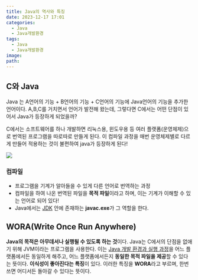 ```yaml
---
title: Java의 역사와 특징
date: 2023-12-17 17:01
categories:
  - Java
  - Java개발환경
tags:
  - Java
  - Java개발환경
image: 
path:
---
```


## C와 Java
Java 는 A언어의 기능 + B언어의 기능 + C언어의 기능에 Java언어의 기능을 추가한 언어이다. A,B,C를 거치면서 언어가 발전해 왔는데, 그렇다면 C에서는 어떤 단점이 있어서 Java가 등장하게 되었을까?

C에서는 소프트웨어를 하나 개발하면 리눅스용, 윈도우용 등 여러 플랫폼(운영체제)으로 번역된 프로그램을 따로따로 만들게 된다. 이 컴파일 과정을 매번 운영체제별로 다르게 만들어 적용하는 것이 불편하여 java가 등장하게 된다!

![](/assets/img/IMG/Java/개발-환경/Java역사.png)
### 컴파일
+ 프로그램을 기계가 알아들을 수 있게 다른 언어로 번역하는 과정
+ 컴파일을 하여 나온 번역된 파일을 **목적 파일**이라고 하며, 이는 기계가 이해할 수 있는 언어로 되어 있다!
+ Java에서는 [JDK](https://sonjh919.github.io/posts/JDK) 안에 존재하는 **javac.exe**가 그 역할을 한다.

## WORA(Write Once Run Anywhere)
**Java의 목적은 아무데서나 실행될 수 있도록 하는 것**이다.
Java는 C에서의 단점을 없애기 위해 JVM이라는 프로그램을 사용한다. 이는 [Java 개발 환경과 실행 과정](https://sonjh919.github.io/posts/Java-개발-환경과-실행-과정)을 어느 플랫폼에서든 동일하게 해주고, 어느 플랫폼에서든지 **동일한 목적 파일을 제공**할 수 있다는 뜻이다. **이식성이 좋아진다는 특징**이 있다. 이러한 특징을 **WORA**라고 부르며, 한번 쓰면 어디서든 돌아갈 수 있다는 뜻이다.
